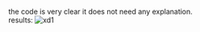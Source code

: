 the code is very clear it does not need any explanation.<br />
results:
![xd1](https://user-images.githubusercontent.com/29736473/140755343-34cd07c9-3ac1-4d6b-b709-2fef32f84987.png)
